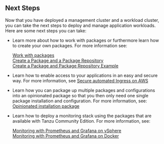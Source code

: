 ## Next Steps

Now that you have deployed a management cluster and a workload cluster, you can take the next steps to deploy and manage application workloads. Here are some next steps you can take:

* Learn more about how to work with packages or furthermore learn how to create your own packages. For more information see:  

    [Work with packages](../package-management)  
    [Create a Package and a Package Repository](../package-creation-step-by-step)  
    [Create a Package and Package Repository Example ](../packages-create-example)

* Learn how to enable access to your applications in an easy and secure way. For more information, see
[Secure automated Ingress on AWS](../solutions-secure-ingress)

* Learn how you can package up multiple packages and configurations into an opinionated package so that you then only need one single package installation and configuration. For more information, see:
[Opinionated installation package](../solutions-opinionated-install-package)

* Learn how to deploy a monitoring stack using the packages that are available with Tanzu Community Edition. For more information, see:  

    [Monitoring with Prometheus and Grafana on vSphere](../vsphere-monitoring-stack)  
    [Monitoring with Prometheus and Grafana on Docker](../docker-monitoring-stack)
